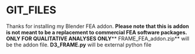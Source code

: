 # GIT_FILES
Thanks for installing my Blender FEA addon.
**Please note that this is addon is not meant to be a replacement to commercial FEA software packages. ONLY FOR QUALITATIVE ANALYSES ONLY****
FRAME_FEA_addon.zip** will be the addon file. **D3_FRAME.py** will be external python file
